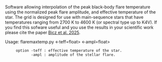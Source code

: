 Software allowing interpolation of the peak black-body flare temperature using the normalized peak flare amplitude, and effective temperature of the star. The grid is designed for use with main-sequence stars that have temperatures ranging from 2700 K to 4600 K (or spectral type up to K4V). If you find this sofware useful and you use the results in your scientific work please cite the paper [Bicz et al. 2025](https://www.aanda.org/articles/aa/full_html/2025/07/aa52867-24/aa52867-24.html).

  Usage: flaremaxtemp.py <-teff=float> <-ampl=float>

         option -teff : effective temperature of the star.
                -ampl : amplitude of the stellar flare.
